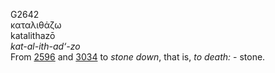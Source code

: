 <body>
  <p>G2642<br>  καταλιθάζω  <br> katalithazō  <br><i>kat-al-ith-ad‘-zo </i><br>From <a href="g2596.htm">2596</a> and <a href="g3034.htm">3034</a>  to <i>stone</i> <i>down</i>, that is, <i>to</i> <i>death:</i> - stone.<br></p>
 </body>
